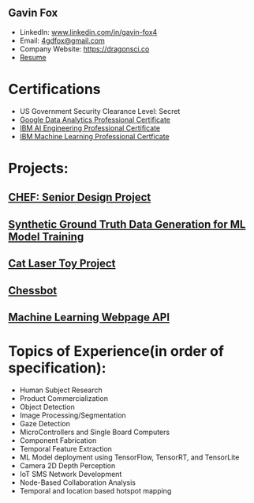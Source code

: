 
## Gavin Fox
- LinkedIn: www.linkedin.com/in/gavin-fox4
- Email: 4gdfox@gmail.com
- Company Website: https://dragonsci.co
- [Resume](https://github.com/F0xy25/Portfolio/blob/master/Gavin%20Fox%20Resume%20Updated%202:22:2021.pdf)

# Certifications
- US Government Security Clearance Level: Secret
- [Google Data Analytics Professional Certificate]()
- [IBM AI Engineering Professional Certificate]()
- [IBM Machine Learning Professional Certficate]()

# Projects:

## [CHEF: Senior Design Project]()

## [Synthetic Ground Truth Data Generation for ML Model Training]()

## [Cat Laser Toy Project]()

## [Chessbot]()

## [Machine Learning Webpage API]()



# Topics of Experience(in order of specification):

- Human Subject Research
- Product Commercialization
- Object Detection
- Image Processing/Segmentation
- Gaze Detection
- MicroControllers and Single Board Computers
- Component Fabrication
- Temporal Feature Extraction
- ML Model deployment using TensorFlow, TensorRT, and TensorLite
- Camera 2D Depth Perception
- IoT SMS Network Development
- Node-Based Collaboration Analysis
- Temporal and location based hotspot mapping


